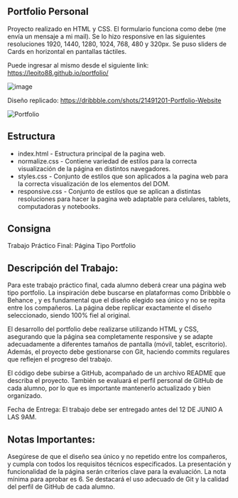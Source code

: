 ## Portfolio Personal

Proyecto realizado en HTML y CSS. El formulario funciona como debe (me envía un mensaje a mi mail). Se lo hizo responsive en las siguientes resoluciones 1920, 1440, 1280, 1024, 768, 480 y 320px. Se puso sliders de Cards en horizontal en pantallas táctiles.

Puede ingresar al mismo desde el siguiente link:
https://leoito88.github.io/portfolio/

![image](https://github.com/leoito88/portfolio/assets/59623841/5fa50fda-297a-4d93-9735-2ab06b719357)


Diseño replicado:
https://dribbble.com/shots/21491201-Portfolio-Website

![Portfolio](https://github.com/leoito88/portfolio/assets/59623841/83ebf288-dccb-4dcc-ac10-2c6bb116c488)

## Estructura
- index.html - Estructura principal de la pagina web.
- normalize.css - Contiene variedad de estilos para la correcta visualización de la página en distintos navegadores.
- styles.css - Conjunto de estilos que son aplicados a la pagina web para la correcta visualización de los elementos del DOM.
- responsive.css - Conjunto de estilos que se aplican a distintas resoluciones para hacer la pagina web adaptable para celulares, tablets, computadoras y notebooks.

## Consigna
Trabajo Práctico Final: Página Tipo Portfolio

## Descripción del Trabajo:

Para este trabajo práctico final, cada alumno deberá crear una página web tipo portfolio. La inspiración debe buscarse en plataformas como Dribbble o Behance , y es fundamental que el diseño elegido sea único y no se repita entre los compañeros. La página debe replicar exactamente el diseño seleccionado, siendo 100% fiel al original.

El desarrollo del portfolio debe realizarse utilizando HTML y CSS, asegurando que la página sea completamente responsive y se adapte adecuadamente a diferentes tamaños de pantalla (móvil, tablet, escritorio). Además, el proyecto debe gestionarse con Git, haciendo commits regulares que reflejen el progreso del trabajo.

El código debe subirse a GitHub, acompañado de un archivo README que describa el proyecto. También se evaluará el perfil personal de GitHub de cada alumno, por lo que es importante mantenerlo actualizado y bien organizado.

Fecha de Entrega: El trabajo debe ser entregado antes del 12 DE JUNIO  A LAS 9AM.

## Notas Importantes:

Asegúrese de que el diseño sea único y no repetido entre los compañeros, y cumpla con todos los requisitos técnicos especificados. La presentación y funcionalidad de la página serán criterios clave para la evaluación. La nota mínima para aprobar es 6. Se destacará el uso adecuado de Git y la calidad del perfil de GitHub de cada alumno.
